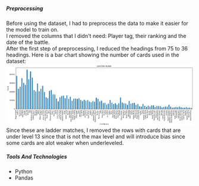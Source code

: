 ##### Preprocessing

Before using the dataset, I had to preprocess the data to make it easier for the model to train on.  
I removed the columns that I didn't need: Player tag, their ranking and the date of the battle.  
After the first step of preprocessing, I reduced the headings from 75 to 36 headings. Here is a bar chart showing the number of cards used in the dataset:
<img src="graphs/bar_chart_1.png" width="1000px"><br>
Since these are ladder matches, I removed the rows with cards that are under level 13 since that is not the max level and will introduce bias since some cards are alot weaker when underleveled.

##### Tools And Technologies

*   Python
*   Pandas